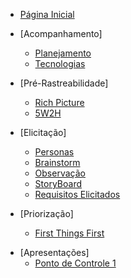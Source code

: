 - [Página Inicial](/)


- [Acompanhamento]
  - [Planejamento](./acompanhamento/planejamento.md)
  - [Tecnologias](./acompanhamento/tecnologias.md)

- [Pré-Rastreabilidade]
  - [Rich Picture](./pre-rastreabilidade/richPicture.md)
  - [5W2H](./pre-rastreabilidade/5w2h.md)

- [Elicitação] 
  - [Personas](./elicitacao/personas.md)
  - [Brainstorm](./elicitacao/brainstorm.md)
  - [Observação](./elicitacao/observacao.md)
  - [StoryBoard](./elicitacao/storyboard.md)
  - [Requisitos Elicitados](./elicitacao/requisitos_elicitados.md)

- [Priorização]
  - [First Things First](./elicitacao/first-things-fisrt.md)
<!--  - [MoSCoW](./elicitacao/)-->

- [Apresentações]
  - [Ponto de Controle 1](./apresentacoes/ponto_controle_1.md)

<!--
- [Análise](#)

- [Pós-Rastreabilidade](#) -->